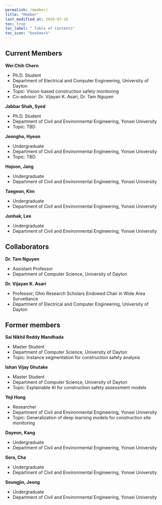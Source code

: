 ```yaml
---
permalink: /member/
title: "Member"
last_modified_at: 2020-07-16
toc: true
toc_label: " Table of Contents"
toc_icon: "bookmark"
---
```

## Current Members
**Wei Chih Chern**
 * Ph.D. Student
 * Department of Electrical and Computer Engineering, University of Dayton
 * Topic: Vision-based construction safety monitoring
 * Co-advisor: Dr. Vijayan K. Asari, Dr. Tam Nguyen

**Jabbar Shah, Syed**
 * Ph.D. Student
 * Department of Civil and Environmental Engineering, Yonsei University
 * Topic: TBD
 
**Jeongho, Hyeon**
 * Undergraduate
 * Department of Civil and Environmental Engineering, Yonsei University
 * Topic: TBD

**Hojoon, Jang**
 * Undergraduate
 * Department of Civil and Environmental Engineering, Yonsei University

**Taegeon, Kim**
 * Undergraduate
 * Department of Civil and Environmental Engineering, Yonsei University

**Junhak, Lee**
 * Undergraduate
 * Department of Civil and Environmental Engineering, Yonsei University


## Collaborators
**Dr. Tam Nguyen**
 * Assistant Professor
 * Department of Computer Science, University of Dayton

**Dr. Vijayan K. Asari**
 * Professor; Ohio Research Scholars Endowed Chair in Wide Area Surveillance
 * Department of Electrical and Computer Engineering, University of Dayton
 
 
## Former members
**Sai Nikhil Reddy Mandhada**
 * Master Student
 * Department of Computer Science, University of Dayton
 * Topic: Instance segmentation for construction safety analysis

**Ishan Vijay Ghutake**
 * Master Student
 * Department of Computer Science, University of Dayton
 * Topic: Explainable AI for construction safety assessment models

**Yeji Hong**
 * Researcher 
 * Department of Civil and Environmental Engineering, Yonsei University
 * Topic: Generalization of deep learning models for construction site monitoring

**Dayeon, Kang**
 * Undergraduate
 * Department of Civil and Environmental Engineering, Yonsei University

**Sera, Cha**
 * Undergraduate
 * Department of Civil and Environmental Engineering, Yonsei University

**Seungjin, Jeong**
 * Undergraduate
 * Department of Civil and Environmental Engineering, Yonsei University
